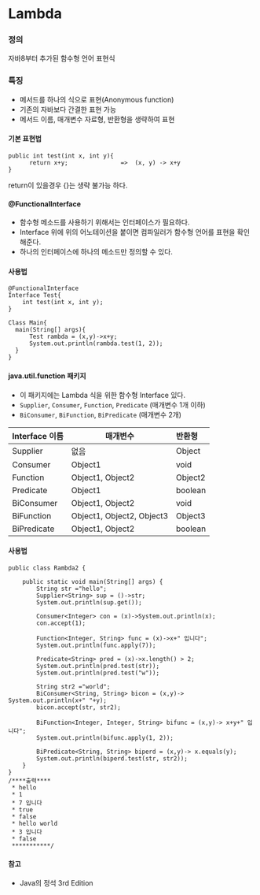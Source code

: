 # Lambda

### 정의
자바8부터 추가된 함수형 언어 표현식

### 특징

* 메서드를 하나의 식으로 표현(Anonymous function)
* 기존의 자바보다 간결한 표현 가능
* 메서드 이름, 매개변수 자료형, 반환형을 생략하여 표현

#### 기본 표현법

```
public int test(int x, int y){      
      return x+y;               =>  (x, y) -> x+y
}                                                                                      
```
return이 있을경우 {}는 생략 불가능 하다.

#### @FunctionalInterface

* 함수형 메소드를 사용하기 위해서는 인터페이스가 필요하다.
* Interface 위에 위의 어노테이션을 붙이면 컴파일러가 함수형 언어를 표현을 확인해준다.
* 하나의 인터페이스에 하나의 메소드만 정의할 수 있다.

#### 사용법

```
@FunctionalInterface
Interface Test{
    int test(int x, int y);
}

Class Main{
  main(String[] args){
      Test rambda = (x,y)->x+y;
      System.out.println(rambda.test(1, 2));
  }
}
```

####  java.util.function 패키지
- 이 패키지에는 Lambda 식을 위한 함수형 Interface 있다.
- `Supplier`, `Consumer`, `Function`, `Predicate`  (매개변수 1개 이하)
- `BiConsumer`, `BiFunction`, `BiPredicate` (매개변수 2개)

| Interface 이름 | 매개변수 | 반환형 |
| :-------- | -------- | :-------- |
| Supplier | 없음  | Object |
| Consumer | Object1 | void |
| Function | Object1, Object2 | Object2 |
| Predicate | Object1 | boolean |
| BiConsumer | Object1, Object2 | void |
| BiFunction | Object1, Object2, Object3 | Object3 |
| BiPredicate | Object1, Object2 | boolean |


#### 사용법
```
public class Rambda2 {

	public static void main(String[] args) {
		String str ="hello";
		Supplier<String> sup = ()->str;
		System.out.println(sup.get());

		Consumer<Integer> con = (x)->System.out.println(x);
		con.accept(1);

		Function<Integer, String> func = (x)->x+" 입니다";
		System.out.println(func.apply(7));

		Predicate<String> pred = (x)->x.length() > 2;
		System.out.println(pred.test(str));
		System.out.println(pred.test("w"));

		String str2 ="world";
		BiConsumer<String, String> bicon = (x,y)-> System.out.println(x+" "+y);
		bicon.accept(str, str2);

		BiFunction<Integer, Integer, String> bifunc = (x,y)-> x+y+" 입니다";
		System.out.println(bifunc.apply(1, 2));

		BiPredicate<String, String> biperd = (x,y)-> x.equals(y);
		System.out.println(biperd.test(str, str2));
	}
}
/****출력****
 * hello
 * 1
 * 7 입니다
 * true
 * false
 * hello world
 * 3 입니다
 * false
 ***********/
```

#### 참고
- Java의 정석 3rd Edition


